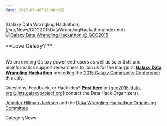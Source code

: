 ```yaml
---
date: 2015-05-08T16:06:45Z
---
```

<div class='newsItemHeader'>[Galaxy Data Wrangling Hackathon](/src/News/GCC2015DataWranglingHackathon/index.md)</div>

<div class='center'><a href='http://gcc2015.tsl.ac.uk/data-hackathon/'><img src='/Images/Logos/GCC2015DataHack400.png' alt='Galaxy Data Wrangling Hackathon @ GCC2015' /></a>
<br /><br />
<span style="font-size: larger;"> **Love Galaxy? **</span>
<br /><br />
</div>

We are inviting Galaxy power end-users as well as scientists and bioinformatics support researchers to join us for the inaugural **[Galaxy Data Wrangling Hackathon](http://gcc2015.tsl.ac.uk/data-hackathon)** preceding the [2015 Galaxy Community Conference](http://gcc2015.tsl.ac.uk/) this July. 

Questions, Feedback, or Hack idea? **[Post here](https://biostar.usegalaxy.org/p/12106/)** or [gcc2015-data-org@lists.galaxyproject.org](contact the Data Hack Organizers).

[Jennifer Hillman Jackson](/src/JenniferJackson/index.md) and the [Data Wrangling Hackathon Organising Committee](http://gcc2015.tsl.ac.uk/organisers/#Data_Wrangling_Hackathon_Committee)


CategoryNews
